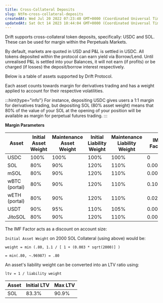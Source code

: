 ```yaml
---
title: Cross-Collateral Deposits
slug: NtFm-cross-collateral-deposits
createdAt: Wed Jul 20 2022 07:23:40 GMT+0000 (Coordinated Universal Time)
updatedAt: Sat Oct 14 2023 10:44:04 GMT+0000 (Coordinated Universal Time)
---
```


Drift supports cross-collateral token deposits, specifically: USDC and SOL. These can be used for margin within the Perpetuals Markets.

By default, markets are quoted in USD and P\&L is settled in USDC. All tokens deposited within the protocol can earn yield via Borrow/Lend. Until unrealised P\&L is settled into your Balances, it will not earn (if profits) or be charged (if losses) the deposit/borrow interest respectively.

Below is a table of assets supported by Drift Protocol.&#x20;

Each asset counts towards margin for derivatives trading and has a weight applied to account for their respective volatilities.&#x20;

:::hint{type="info"}
For instance, depositing USDC gives users a 1:1 margin for derivatives trading, but depositing SOL (80% asset weight) means that 80% of the value of your SOL at the opening of your position will be available as margin for perpetual futures trading.
:::

**Margin **Parameters****

| **Asset**     | **Initial Asset Weight** | **Maintenance Asset Weight** | **Initial Liability Weight** | **Maintenance Liability Weight** | **IMF Factor** |
| ------------- | ------------------------ | ---------------------------- | ---------------------------- | -------------------------------- | -------------- |
| USDC          | 100%                     | 100%                         | 100%                         | 100%                             | 0              |
| SOL           | 80%                      | 90%                          | 120%                         | 110%                             | 0.003          |
| mSOL          | 80%                      | 90%                          | 120%                         | 110%                             | 0.003          |
| wBTC (portal) | 80%                      | 90%                          | 120%                         | 110%                             | 0.105          |
| wETH (portal) | 80%                      | 90%                          | 120%                         | 110%                             | 0.025          |
| USDT          | 90%                      | 95%                          | 110%                         | 105%                             | 0.0004         |
| JitoSOL       | 80%                      | 90%                          | 120%                         | 110%                             | 0.00055        |

The IMF Factor acts as a discount on account size:

`Initial Asset Weight` on 2000 SOL Collateral (using above) would be:

`weight = min (.80, 1.1 / [ 1 + (0.003 * sqrt(2000)] )`

`= min(.80, ~.96987) = .80`

An asset's liability weight can be converted into an LTV ratio using:

`ltv = 1 / liability weight`

| **Asset** | **Initial LTV** | **Max LTV** |
| --------- | --------------- | ----------- |
| SOL       | 83.3%           | 90.9%       |
